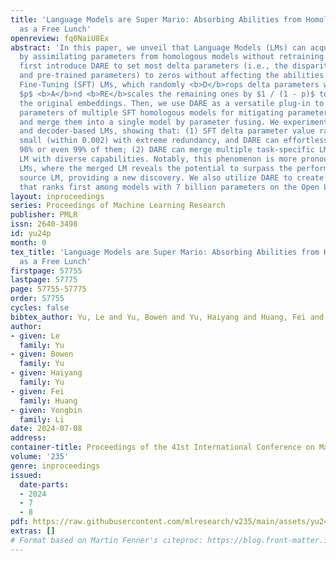 ```yaml
---
title: 'Language Models are Super Mario: Absorbing Abilities from Homologous Models
  as a Free Lunch'
openreview: fq0NaiU8Ex
abstract: 'In this paper, we unveil that Language Models (LMs) can acquire new capabilities
  by assimilating parameters from homologous models without retraining or GPUs. We
  first introduce DARE to set most delta parameters (i.e., the disparity between fine-tuned
  and pre-trained parameters) to zeros without affecting the abilities of Supervised
  Fine-Tuning (SFT) LMs, which randomly <b>D</b>rops delta parameters with a ratio
  $p$ <b>A</b>nd <b>RE</b>scales the remaining ones by $1 / (1 - p)$ to approximate
  the original embeddings. Then, we use DARE as a versatile plug-in to sparsify delta
  parameters of multiple SFT homologous models for mitigating parameter interference
  and merge them into a single model by parameter fusing. We experiment with encoder-
  and decoder-based LMs, showing that: (1) SFT delta parameter value ranges are typically
  small (within 0.002) with extreme redundancy, and DARE can effortlessly eliminate
  90% or even 99% of them; (2) DARE can merge multiple task-specific LMs into one
  LM with diverse capabilities. Notably, this phenomenon is more pronounced in large-scale
  LMs, where the merged LM reveals the potential to surpass the performance of any
  source LM, providing a new discovery. We also utilize DARE to create a merged LM
  that ranks first among models with 7 billion parameters on the Open LLM Leaderboard.'
layout: inproceedings
series: Proceedings of Machine Learning Research
publisher: PMLR
issn: 2640-3498
id: yu24p
month: 0
tex_title: 'Language Models are Super Mario: Absorbing Abilities from Homologous Models
  as a Free Lunch'
firstpage: 57755
lastpage: 57775
page: 57755-57775
order: 57755
cycles: false
bibtex_author: Yu, Le and Yu, Bowen and Yu, Haiyang and Huang, Fei and Li, Yongbin
author:
- given: Le
  family: Yu
- given: Bowen
  family: Yu
- given: Haiyang
  family: Yu
- given: Fei
  family: Huang
- given: Yongbin
  family: Li
date: 2024-07-08
address:
container-title: Proceedings of the 41st International Conference on Machine Learning
volume: '235'
genre: inproceedings
issued:
  date-parts:
  - 2024
  - 7
  - 8
pdf: https://raw.githubusercontent.com/mlresearch/v235/main/assets/yu24p/yu24p.pdf
extras: []
# Format based on Martin Fenner's citeproc: https://blog.front-matter.io/posts/citeproc-yaml-for-bibliographies/
---
```

